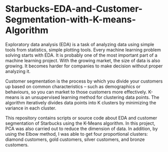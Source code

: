 # Starbucks-EDA-and-Customer-Segmentation-with-K-means-Algorithm

Exploratory data analysis (EDA) is a task of analyzing data using simple tools from statistics, simple plotting tools. Every machine learning problem solving starts with EDA. It is probably one of the most important part of a machine learning project. With the growing market, the size of data is also growing. It becomes harder for companies to make decision without proper analyzing it.

Customer segmentation is the process by which you divide your customers up based on common characteristics – such as demographics or behaviours, so you can market to those customers more effectively. K-means is an unsupervised learning method for clustering data points. The algorithm iteratively divides data points into K clusters by minimizing the variance in each cluster.

This repository contains scripts or source code about EDA and customer segmentation of Starbucks using the K-Means algorithm. In this project, PCA was also carried out to reduce the dimension of data. In addition, by using the Elbow method, I was able to get four proportional clusters: diamond customers, gold customers, silver customers, and bronze customers.
